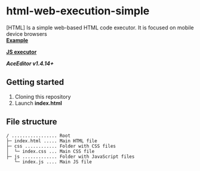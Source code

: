 # html-web-execution-simple
[HTML] Is a simple web-based HTML code executor. It is focused on mobile device browsers\
**[Example](https://deve.lol/www/htmlexecution/)**

**[JS executor](https://github.com/develol/js-web-execution-simple)**

***AceEditor v1.4.14+***

## Getting started
1. Cloning this repository
2. Launch **index.html**

## File structure
```
/ ................. Root
├─ index.html ..... Main HTML file
├─ css ............ Folder with CSS files
│  └─ index.css ... Main CSS file
├─ js ............. Folder with JavaScript files
   └─ index.js .... Main JS file
```
